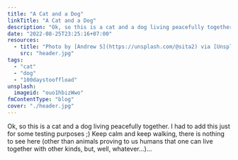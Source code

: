 ```yaml
---
title: "A Cat and a Dog"
linkTitle: "A Cat and a Dog"
description: "Ok, so this is a cat and a dog living peacefully together. I had to add this just for some testing purposes ;) Keep calm and keep walking, there is nothing to see here…"
date: "2022-08-25T23:25:16+07:00"
resources:
  - title: "Photo by [Andrew S](https://unsplash.com/@sita2) via [Unsplash](https://unsplash.com/)"
    src: "header.jpg"
tags:
  - "cat"
  - "dog"
  - "100daystooffload"
unsplash:
  imageid: "ouo1hbizWwo"
fmContentType: "blog"
cover: "./header.jpg"
---
```


Ok, so this is a cat and a dog living peacefully together. I had to add this just for some testing purposes ;) Keep calm and keep walking, there is nothing to see here (other than animals proving to us humans that one can live together with other kinds, but, well, whatever…)…
